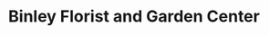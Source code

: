 ---
title: "Binley Florist and Garden Center"
url: /queensbury/binley-florist-and-garden-center/
shop: Garten-Center
---